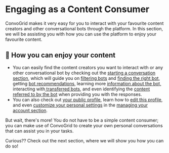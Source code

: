 # Engaging as a Content Consumer

ConvoGrid makes it very easy for you to interact with your favourite content creators and other conversational bots through the platform. In this section, we will be assisting you with how you can use the platform to enjoy your favourite content.

## **🚀 How you can enjoy your content**

* You can easily find the content creators you want to interact with or any other conversational bot by checking out the [starting a conversation section](broken-reference), which will guide you on [filtering bots](../../starting-a-conversation/finding-convobots/filtering-convobots.md) and [finding the right bot](../../starting-a-conversation/finding-convobots/search-for-a-convobot.md), getting [bot recommendations](../../starting-a-conversation/recommended-bots.md), learning more [information about the bot,](../../starting-a-conversation/viewing-bot-details.md) interacting with[ transferred bots](../../starting-a-conversation/playing-with-transferred-bots.md), and even identifying the [content referred to by the bot](../../starting-a-conversation/view-response-source.md) when providing you with the responses.
* You can also check out [your public profile](../../managing-your-account/your-profile.md), learn how to [edit this profile](../../managing-your-account/editing-the-public-profile.md), and even [customize your personal settings](../../managing-your-account/customizing-settings/) in the [managing your account section](broken-reference).



But wait, there's more! You do not have to be a simple content consumer; you can make use of ConvoGrid to create your own personal conversations that can assist you in your tasks.



Curious?? Check out the next section, where we will show you how you can do so!

